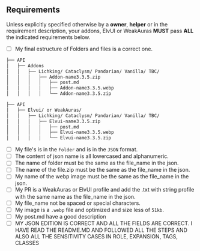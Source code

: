 <!--
!!! YOU MUST FILL OUT THIS TEMPLATE FOR YOUR PULL REQUEST TO BE ACCEPTED !!!
-->

## Requirements
Unless explicitly specified otherwise by a **owner**, **helper** or in the requirement description, your addons, ElvUI or WeakAuras **MUST** pass **ALL** the indicated requirements below.

<!-- Change each checkbox to [x] to mark it as checked. -->
- [ ] My final estructure of Folders and files is a correct one.
```bash
├── API
│   ├── Addons
│   │   ├── Lichking/ Cataclysm/ Pandarian/ Vanilla/ TBC/
│   │   │   ├── Addon-name3.3.5.zip
│   │   │   │   ├── post.md
│   │   │   │   ├── Addon-name3.3.5.webp
│   │   │   │   └── Addon-name3.3.5.zip
```
```bash
├── API
│   ├── Elvui/ or WeakAuras/
│   │   ├── Lichking/ Cataclysm/ Pandarian/ Vanilla/ TBC/
│   │   │   ├── Elvui-name3.3.5.zip
│   │   │   │   ├── post.md
│   │   │   │   ├── Elvui-name3.3.5.webp
│   │   │   │   └── Elvui-name3.3.5.zip
```
- [ ] My file's is in the `Folder` and is in the `JSON` format.
- [ ] The content of json name is all lowercased and alphanumeric. <!-- follow the templated json. -->
- [ ] The name of folder must be the same as the file_name in the json.
- [ ] The name of the file.zip must be the same as the file_name in the json.
- [ ] My name of the webp image must be the same as the file_name in the json.
- [ ] My PR is a WeakAuras or ElvUI profile and add the .txt with string profile with the same name as the file_name in the json.
- [ ] My file_name not be spaced or special characters.<!-- correct Name3.2.3/ not Na*&^%me2.  or Na Me2.3/ -->
- [ ] My image is a `.webp` file and optimized and size less of `51kb`. 
- [ ] My post.md have a good description
- [ ] MY JSON EDITION IS CORRECT AND ALL THE FIELDS ARE CORRECT. I HAVE READ THE README.MD AND FOLLOWED ALL THE STEPS AND ALSO ALL THE SENSITIVITY CASES IN ROLE, EXPANSION, TAGS, CLASSES
